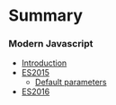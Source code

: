 # Summary

### Modern Javascript

- [Introduction](README.md)
- [ES2015](es2015/README.md)
  - [Default parameters](es2015/default_parameter.md)
- [ES2016](es2016/README.md)
